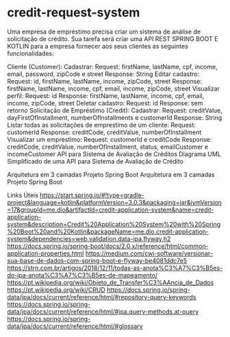 ﻿# credit-request-system
 Uma empresa de empréstimo precisa criar um sistema de análise de solicitação de crédito. Sua tarefa será criar uma API REST SPRING BOOT E KOTLIN para a empresa fornecer aos seus clientes as seguintes funcionalidades:

Cliente (Customer):
Cadastrar:
Request: firstName, lastName, cpf, income, email, password, zipCode e street
Response: String
Editar cadastro:
Request: id, firstName, lastName, income, zipCode, street
Response: firstName, lastName, income, cpf, email, income, zipCode, street
Visualizar perfil:
Request: id
Response: firstName, lastName, income, cpf, email, income, zipCode, street
Deletar cadastro:
Request: id
Response: sem retorno
Solicitação de Empréstimo (Credit):
Cadastrar:
Request: creditValue, dayFirstOfInstallment, numberOfInstallments e customerId
Response: String
Listar todas as solicitações de emprestimo de um cliente:
Request: customerId
Response: creditCode, creditValue, numberOfInstallment
Visualizar um emprestimo:
Request: customerId e creditCode
Response: creditCode, creditValue, numberOfInstallment, status, emailCustomer e incomeCustomer
API para Sistema de Avaliação de Créditos
Diagrama UML Simplificado de uma API para Sistema de Avaliação de Crédito

Arquitetura em 3 camadas Projeto Spring Boot
Arquitetura em 3 camadas Projeto Spring Boot


Links Úteis
https://start.spring.io/#!type=gradle-project&language=kotlin&platformVersion=3.0.3&packaging=jar&jvmVersion=17&groupId=me.dio&artifactId=credit-application-system&name=credit-application-system&description=Credit%20Application%20System%20with%20Spring%20Boot%20and%20Kotlin&packageName=me.dio.credit-application-system&dependencies=web,validation,data-jpa,flyway,h2
https://docs.spring.io/spring-boot/docs/2.0.x/reference/html/common-application-properties.html
https://medium.com/cwi-software/versionar-sua-base-de-dados-com-spring-boot-e-flyway-be4081ddc7e5
https://strn.com.br/artigos/2018/12/11/todas-as-anota%C3%A7%C3%B5es-do-jpa-anota%C3%A7%C3%B5es-de-mapeamento/
https://pt.wikipedia.org/wiki/Objeto_de_Transfer%C3%AAncia_de_Dados
https://pt.wikipedia.org/wiki/CRUD
https://docs.spring.io/spring-data/jpa/docs/current/reference/html/#repository-query-keywords
https://docs.spring.io/spring-data/jpa/docs/current/reference/html/#jpa.query-methods.at-query
https://docs.spring.io/spring-data/jpa/docs/current/reference/html/#glossary
